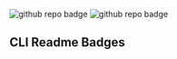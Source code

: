 ![github repo badge](https://img.shields.io/badge/Language-Rust-181717?color=red)  ![github repo badge](https://img.shields.io/badge/Built%20With-Visual%20Studio%20Code-181717?color=blue)
## CLI Readme Badges